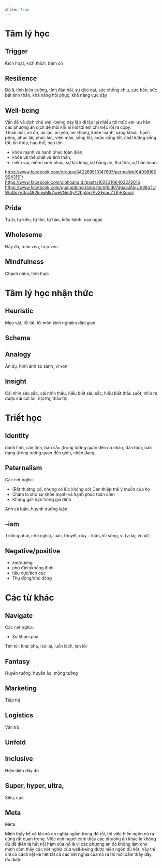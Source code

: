 ```yaml
---  
share: True  
---  
```

# Tâm lý học  
## Trigger   
Kích hoạt, kích thích, bấm cò  
  
## Resilience   
Độ lì, tính kiên cường, tính đàn hồi, sự dẻo dai, sức chống chịu, sức bền, sức bật tinh thần, khả năng hồi phục, khả năng vực dậy  
  
## Well-being   
Vấn đề về dịch chữ well-being này lặp đi lặp lại nhiều tới mức em lưu hẳn các phương án dịch để mỗi khi ai nói tới em chỉ việc lôi ra copy:  
Thoải mái, an ổn, an lạc, an yên, an khang, khỏe mạnh, sảng khoái, hạnh phúc, phúc lợi, phúc lạc, viên mãn, sống tốt, cuộc sống tốt, chất lượng sống tốt, ổn thỏa, hảo thể, hảo tồn  
- khỏe mạnh và hạnh phúc toàn diện,   
- khỏe về thể chất và tinh thần,   
- niềm vui, niềm hạnh phúc, sự hài lòng, sự bằng an, thư thái, sự hân hoan  
  
https://www.facebook.com/groups/342269513147697/permalink/640981609943151/  
https://www.facebook.com/giahoang.dl/posts/10223106402222016  
https://www.facebook.com/quangdong.ta/posts/pfbid07dgxaJAiqUh36gTUW5Qs7V3cr482knwMkZweVNm3yY2hpSgzPvXFoouZTKjFXocol  
  
## Pride   
Tự ái, tự kiêu, tự tôn, tự hào, kiêu hãnh, cao ngạo  
  
## Wholesome   
Đầy đủ, toàn vẹn, trọn vẹn  
  
## Mindfulness   
Chánh niệm, tỉnh thức  
  
# Tâm lý học nhận thức  
## Heuristic  
Mẹo vặt, lối tắt, lối mòn kinh nghiệm dân gian  
  
## Schema  
  
## Analogy   
Ẩn dụ, hình ảnh so sánh, ví von  
  
## Insight  
Cái nhìn sâu sắc, cái nhìn thấu, hiểu biết sâu sắc, hiểu biết thấu suốt, nhìn ra được cái cốt lõi, nội thị, thấu thị  
  
# Triết học  
## Identity   
danh tính, căn tính, bản sắc (trong tương quan đến cá nhân, dân tộc), bản dạng (trong tương quan đến giới), nhân dạng  
  
## Paternalism   
Các nét nghĩa:  
-  (Rất thường có, nhưng có lúc không có) Can thiệp trái ý muốn của họ  
-   Chăm lo cho sự khỏe mạnh và hạnh phúc toàn diện  
-   Không giới hạn trong gia đình  
  
Anh cả luận, huynh trưởng luận  
  
## -ism   
Trường phái, chủ nghĩa, luận, thuyết, duy... luận, lối sống, vị (vị lai, vị nữ)  
  
## Negative/positive   
-   âm/dương  
-   phủ định/khẳng định  
-   tiêu cực/tích cực  
-   Thụ động/chủ động  
  
# Các từ khác  
## Navigate   
Các nét nghĩa:  
- Sự khám phá  
  
Tìm tòi, khai phá, lèo lái, luồn lách, len lỏi  
  
## Fantasy   
Huyễn tưởng, huyền ảo, mộng tưởng  
  
## Marketing  
Tiếp thị  
  
## Logistics   
Vận trù  
  
## Unfold  
  
## Inclusive   
Hiện diện đầy đủ  
  
## Super, hyper, ultra,  
Siêu, cực  
## Meta   
Meta  
  
Mình thấy kể cả khi nó có nghĩa ngầm trong đó rồi, thì việc hiển ngôn nó ra cũng rất quan trọng. Việc mọi người cảm thấy các phương án khác là không đủ để diễn tả hết nội hàm của nó là vì các phương án đó không làm cho mình cảm thấy các nét nghĩa của well-being được hiển ngôn đủ hết. Vậy thì chỉ có cách liệt kê hết tất cả các nét nghĩa của nó ra thì mới cảm thấy đầy đủ được.